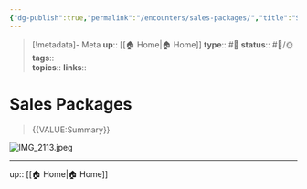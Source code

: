 ```yaml
---
{"dg-publish":true,"permalink":"/encounters/sales-packages/","title":"Sales Packages"}
---
```


> [!metadata]- Meta
> **up**:: [[🏠 Home\|🏠 Home]]
> **type**:: #📝 
> **status**:: #📝/🌞
> **tags**::  
> **topics**:: 
> **links**::


# Sales Packages

> {{VALUE:Summary}}

![IMG_2113.jpeg](/img/user/Extras/Attachments/IMG_2113.jpeg)

---
up:: [[🏠 Home\|🏠 Home]]

